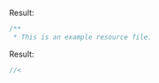 <!--< first -->

Result:

```js
/**
 * This is an example resource file.
```

<!--< last -->

Result:

```js
//<

```

<!--< -->
